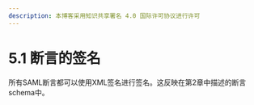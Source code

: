 ```yaml
---
description: 本博客采用知识共享署名 4.0 国际许可协议进行许可
---
```


# 5.1 断言的签名

所有SAML断言都可以使用XML签名进行签名。这反映在第2章中描述的断言schema中。
